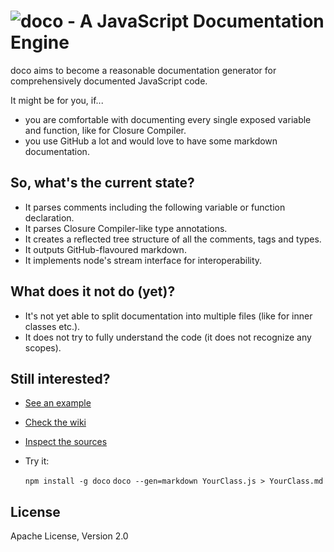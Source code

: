![doco - A JavaScript Documentation Engine](https://raw.github.com/dcodeIO/doco/master/doco.png)
======================================
doco aims to become a reasonable documentation generator for comprehensively documented JavaScript code.

It might be for you, if...

* you are comfortable with documenting every single exposed variable and function, like for Closure Compiler.
* you use GitHub a lot and would love to have some markdown documentation.

So, what's the current state?
-----------------------------
* It parses comments including the following variable or function declaration.
* It parses Closure Compiler-like type annotations.
* It creates a reflected tree structure of all the comments, tags and types.
* It outputs GitHub-flavoured markdown.
* It implements node's stream interface for interoperability.

What does it not do (yet)?
--------------------------
* It's not yet able to split documentation into multiple files (like for inner classes etc.).
* It does not try to fully understand the code (it does not recognize any scopes).

Still interested?
-----------------
* [See an example](https://github.com/dcodeIO/ByteBuffer.js/wiki/API)
* [Check the wiki](https://github.com/dcodeIO/doco/wiki)
* [Inspect the sources](https://github.com/dcodeIO/doco/tree/master/src)
* Try it:
  
  `npm install -g doco`
  `doco --gen=markdown YourClass.js > YourClass.md`

License
-------
Apache License, Version 2.0
